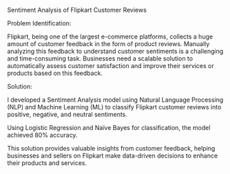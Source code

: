 Sentiment Analysis of Flipkart Customer Reviews

Problem Identification:

Flipkart, being one of the largest e-commerce platforms, collects a huge amount of customer feedback in the form of product reviews. Manually analyzing this feedback to understand customer sentiments is a challenging and time-consuming task. Businesses need a scalable solution to automatically assess customer satisfaction and improve their services or products based on this feedback.

Solution:

I developed a Sentiment Analysis model using Natural Language Processing (NLP) and Machine Learning (ML) to classify Flipkart customer reviews into positive, negative, and neutral sentiments.

Using Logistic Regression and Naïve Bayes for classification, the model achieved 80% accuracy. 

This solution provides valuable insights from customer feedback, helping businesses and sellers on Flipkart make data-driven decisions to enhance their products and services.
